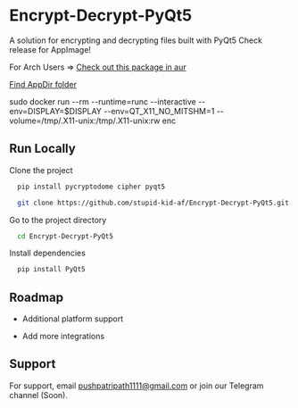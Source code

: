 
# Encrypt-Decrypt-PyQt5

A solution for encrypting and decrypting files built with PyQt5
Check release for AppImage!

For Arch Users => [Check out this package in aur](https://aur.archlinux.org/packages/encrypt-decrypt-pyqt5)

[Find AppDir folder](https://github.com/stupid-kid-af/enc-dec.AppDir)

sudo docker run --rm --runtime=runc --interactive --env=DISPLAY=$DISPLAY --env=QT_X11_NO_MITSHM=1 --volume=/tmp/.X11-unix:/tmp/.X11-unix:rw enc

## Run Locally

Clone the project
```bash
  pip install pycryptodome cipher pyqt5
```

```bash
  git clone https://github.com/stupid-kid-af/Encrypt-Decrypt-PyQt5.git
```

Go to the project directory

```bash
  cd Encrypt-Decrypt-PyQt5
```

Install dependencies

```bash
  pip install PyQt5
```


  
## Roadmap

- Additional platform support

- Add more integrations

  
## Support

For support, email pushpatripath1111@gmail.com or join our Telegram channel (Soon).

  
